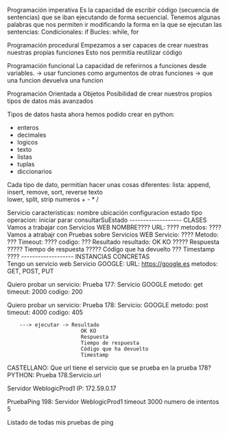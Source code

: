 Programación imperativa
    Es la capacidad de escribir código (secuencia de sentencias) que se iban ejecutando de forma secuencial.
    Tenemos algunas palabras que nos permiten ir modificando la forma en la que se ejecutan las sentencias:
        Condicionales: if
        Bucles: while, for
        
Programación procedural
    Empezamos a ser capaces de crear nuestras nuestras propias funciones
    Esto nos permitía reutilizar código
    
Programación funcional
    La capacidad de referirnos a funciones desde variables.
        -> usar funciones como argumentos de otras funciones
        -> que una funcion devuelva una funcion

Programación Orientada a Objetos
    Posibilidad de crear nuestros propios tipos de datos más avanzados


Tipos de datos hasta ahora hemos podido crear en python:
- enteros
- decimales
- logicos
- texto
- listas
- tuplas
- diccionarios

Cada tipo de dato, permitían hacer unas cosas diferentes:
    lista: 
        append, insert, remove, sort, reverse
    texto   
        lower, split, strip
    numeros 
        + - * /

Servicio
    caracteristicas:
        nombre
        ubicación
        configuracion
        estado
        tipo
    operacion:
        iniciar
        parar
        consultarSuEstado
------------------- CLASES
Vamos a trabajar con Servicios WEB
    NOMBRE????
        URL: ????
        metodos: ????
Vamos a atrabajr con Pruebas sobre Servicios WEB
    Servicio: ????
    Metodo: ???
    Timeout: ????
    codigo: ???
Resultado
    resultado: OK KO  ?????
    Respuesta   ?????
    Tiempo de respuesta ?????
    Código que ha devuelto  ???
    Timestamp   ????
-------------------  INSTANCIAS CONCRETAS        
Tengo un servicio web
    Servicio GOOGLE:
        URL: https://google.es
        metodos: GET, POST, PUT

Quiero probar un servicio:
    Prueba 177:
        Servicio GOOGLE
        metodo:  get
        timeout: 2000
        codigo:  200

Quiero probar un servicio:
    Prueba 178:
        Servicio: GOOGLE
        metodo:  post
        timeout: 4000
        codigo: 405
        
        ---> ejecutar -> Resultado
                            OK KO
                            Respuesta
                            Tiempo de respuesta
                            Código que ha devuelto
                            Timestamp

CASTELLANO: Que url tiene el servicio que se prueba en la prueba 178?
PYTHON:     Prueba 178.Servicio.url

Servidor WeblogicProd1
    IP: 172.59.0.17

PruebaPing 198:
    Servidor WeblogicProd1
    timeout     3000
    numero de intentos    5
    

Listado de todas mis pruebas de ping



